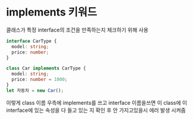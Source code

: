 # implements 키워드

클래스가 특정 interface의 조건을 만족하는지 체크하기 위해 사용

```ts
interface CarType {
  model: string;
  price: number;
}

class Car implements CarType {
  model: string;
  price: number = 1000;
}
let 자동차 = new Car();
```

이렇게 class 이름 우측에 implements를 쓰고 interface 이름을쓰면 이 class에 이 interface에 있는 속성을 다 들고 있는 지 확인 후 안 가지고있을시 에러 발생 시켜줌
